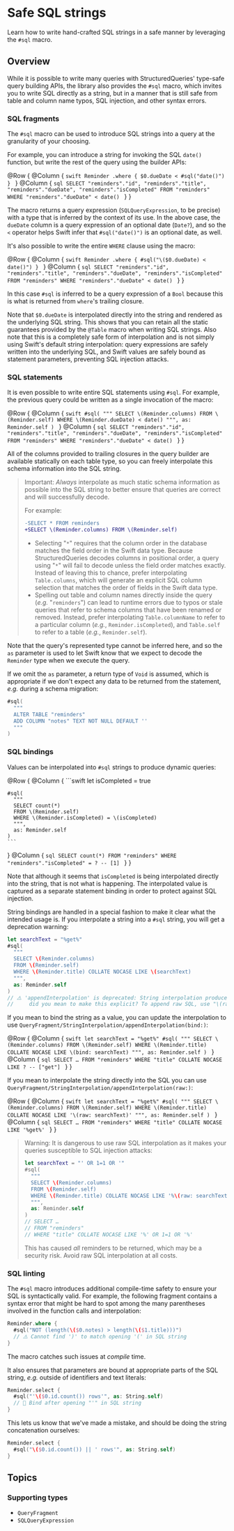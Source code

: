 # Safe SQL strings

Learn how to write hand-crafted SQL strings in a safe manner by leveraging the `#sql` macro.

## Overview

While it is possible to write many queries with StructuredQueries' type-safe query building APIs,
the library also provides the `#sql` macro, which invites you to write SQL directly as a string, but
in a manner that is still safe from table and column name typos, SQL injection, and other syntax
errors.

### SQL fragments

The `#sql` macro can be used to introduce SQL strings into a query at the granularity of your
choosing.

For example, you can introduce a string for invoking the SQL `date()` function, but write the rest
of the query using the builder APIs:

@Row {
  @Column {
    ```swift
    Reminder
      .where { $0.dueDate < #sql("date()") }
    ```
  }
  @Column {
    ```sql
    SELECT
      "reminders"."id",
      "reminders"."title",
      "reminders"."dueDate",
      "reminders"."isCompleted"
    FROM "reminders"
    WHERE "reminders"."dueDate" < date()
    ```
  }
}

The macro returns a query expression (``SQLQueryExpression``, to be precise) with a type that is
inferred by the context of its use. In the above case, the `dueDate` column is a query expression of
an optional date (`Date?`), and so the `<` operator helps Swift infer that `#sql("date()")` is an
optional date, as well.

It's also possible to write the entire `WHERE` clause using the macro:

@Row {
  @Column {
    ```swift
    Reminder
      .where { #sql("\($0.dueDate) < date()") }
    ```
  }
  @Column {
    ```sql
    SELECT
      "reminders"."id",
      "reminders"."title",
      "reminders"."dueDate",
      "reminders"."isCompleted"
    FROM "reminders"
    WHERE "reminders"."dueDate" < date()
    ```
  }
}

In this case `#sql` is inferred to be a query expression of a `Bool` because this is what is
returned from `where`'s trailing closure.

Note that `$0.dueDate` is interpolated directly into the string and rendered as the underlying SQL
string. This shows that you can retain all the static guarantees provided by the `@Table` macro when
writing SQL strings. Also note that this is a completely safe form of interpolation and is not
simply using Swift's default string interpolation: query expressions are safely written into the
underlying SQL, and Swift values are safely bound as statement parameters, preventing SQL injection
attacks.

### SQL statements

It is even possible to write entire SQL statements using `#sql`. For example, the previous query
could be written as a single invocation of the macro:

@Row {
  @Column {
    ```swift
    #sql(
      """
      SELECT \(Reminder.columns)
      FROM \(Reminder.self)
      WHERE \(Reminder.dueDate) < date()
      """,
      as: Reminder.self
    )
    ```
  }
  @Column {
    ```sql
    SELECT
      "reminders"."id",
      "reminders"."title",
      "reminders"."dueDate",
      "reminders"."isCompleted"
    FROM "reminders"
    WHERE "reminders"."dueDate" < date()
    ```
  }
}

All of the columns provided to trailing closures in the query builder are available statically on
each table type, so you can freely interpolate this schema information into the SQL string.

> Important: _Always_ interpolate as much static schema information as possible into the SQL string
> to better ensure that queries are correct and will successfully decode.
>
> For example:
>
> ```diff
> -SELECT * FROM reminders
> +SELECT \(Reminder.columns) FROM \(Reminder.self)
> ```
>
>   * Selecting "`*`" requires that the column order in the database matches the field order in the
>     Swift data type. Because StructuredQueries decodes columns in positional order, a query using
>     "`*`" will fail to decode unless the field order matches exactly. Instead of leaving this to
>     chance, prefer interpolating `Table.columns`, which will generate an explicit SQL column
>     selection that matches the order of fields in the Swift data type.
>   * Spelling out table and column names directly inside the query (_e.g._ "`reminders`") can lead
>     to runtime errors due to typos or stale queries that refer to schema columns that have been
>     renamed or removed. Instead, prefer interpolating `Table.columnName` to refer to a particular
>     column (_e.g._, `Reminder.isCompleted`), and `Table.self` to refer to a table (_e.g._,
>     `Reminder.self`).

Note that the query's represented type cannot be inferred here, and so the `as` parameter is used
to let Swift know that we expect to decode the `Reminder` type when we execute the query.

If we omit the `as` parameter, a return type of `Void` is assumed, which is appropriate if we don't
expect any data to be returned from the statement, _e.g._ during a schema migration:

```swift
#sql(
  """
  ALTER TABLE "reminders"
  ADD COLUMN "notes" TEXT NOT NULL DEFAULT ''
  """
)
```

### SQL bindings

Values can be interpolated into `#sql` strings to produce dynamic queries:

@Row {
  @Column {
    ```swift
    let isCompleted = true

    #sql(
      """
      SELECT count(*)
      FROM \(Reminder.self)
      WHERE \(Reminder.isCompleted) = \(isCompleted)
      """,
      as: Reminder.self
    )
    ```
  }
  @Column {
    ```sql
    SELECT count(*)
    FROM "reminders"
    WHERE "reminders"."isCompleted" = ?
    -- [1]
    ```
  }
}

Note that although it seems that `isCompleted` is being interpolated directly into the string, that
is not what is happening. The interpolated value is captured as a separate statement binding in
order to protect against SQL injection.

String bindings are handled in a special fashion to make it clear what the intended usage is. If you
interpolate a string into a `#sql` string, you will get a deprecation warning:

```swift
let searchText = "%get%"
#sql(
  """
  SELECT \(Reminder.columns)
  FROM \(Reminder.self)
  WHERE \(Reminder.title) COLLATE NOCASE LIKE \(searchText)
  """,
  as: Reminder.self
)
// ⚠️ 'appendInterpolation' is deprecated: String interpolation produces a bind for a string value;
//     did you mean to make this explicit? To append raw SQL, use "\(raw: sqlString)".
```

If you mean to bind the string as a value, you can update the interpolation to use
``QueryFragment/StringInterpolation/appendInterpolation(bind:)``:

@Row {
  @Column {
    ```swift
    let searchText = "%get%"
    #sql(
      """
      SELECT \(Reminder.columns)
      FROM \(Reminder.self)
      WHERE \(Reminder.title) COLLATE NOCASE LIKE \(bind: searchText)
      """,
      as: Reminder.self
    )
    ```
  }
  @Column {
    ```sql
    SELECT …
    FROM "reminders"
    WHERE "title" COLLATE NOCASE LIKE ?
    -- ["get"]
    ```
  }
}

If you mean to interpolate the string directly into the SQL you can use
``QueryFragment/StringInterpolation/appendInterpolation(raw:)``:

@Row {
  @Column {
    ```swift
    let searchText = "%get%"
    #sql(
      """
      SELECT \(Reminder.columns)
      FROM \(Reminder.self)
      WHERE \(Reminder.title) COLLATE NOCASE LIKE '\(raw: searchText)'
      """,
      as: Reminder.self
    )
    ```
  }
  @Column {
    ```sql
    SELECT …
    FROM "reminders"
    WHERE "title" COLLATE NOCASE LIKE '%get%'
    ```
  }
}

> Warning: It is dangerous to use raw SQL interpolation as it makes your queries susceptible to SQL
> injection attacks:
>
> ```swift
> let searchText = "' OR 1=1 OR '"
> #sql(
>   """
>   SELECT \(Reminder.columns)
>   FROM \(Reminder.self)
>   WHERE \(Reminder.title) COLLATE NOCASE LIKE '%\(raw: searchText)%'
>   """,
>   as: Reminder.self
> )
> // SELECT …
> // FROM "reminders"
> // WHERE "title" COLLATE NOCASE LIKE '%' OR 1=1 OR '%'
> ```
>
> This has caused _all_ reminders to be returned, which may be a security risk. Avoid raw SQL
> interpolation at all costs.

### SQL linting

The `#sql` macro introduces additional compile-time safety to ensure your SQL is syntactically
valid. For example, the following fragment contains a syntax error that might be hard to spot among
the many parentheses involved in the function calls and interpolation:

```swift
Reminder.where {
  #sql("NOT (length(\($0.notes) > length(\($1.title)))")
  // ⚠️ Cannot find ')' to match opening '(' in SQL string
}
```

The macro catches such issues at _compile_ time.

It also ensures that parameters are bound at appropriate parts of the SQL string, _e.g._ outside of
identifiers and text literals:

```swift
Reminder.select {
  #sql("'\($0.id.count()) rows'", as: String.self)
  // 🛑 Bind after opening "'" in SQL string
}
```

This lets us know that we've made a mistake, and should be doing the string concatenation ourselves:

```swift
Reminder.select {
  #sql("\($0.id.count()) || ' rows'", as: String.self)
}
```

## Topics

### Supporting types

- ``QueryFragment``
- ``SQLQueryExpression``
